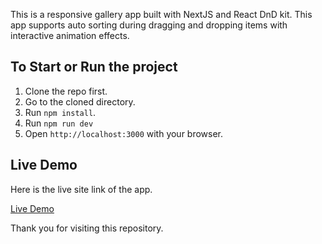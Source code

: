 This is a responsive gallery app built with NextJS and React DnD kit. This app supports auto sorting during dragging and dropping items with interactive animation effects.

## To Start or Run the project

1. Clone the repo first.
2. Go to the cloned directory.
3. Run ```npm install```.
4. Run ```npm run dev```
5. Open ```http://localhost:3000``` with your browser.

## Live Demo

Here is the live site link of the app.

[Live Demo](https://responsive-gallery-with-sorting.netlify.app/)

Thank you for visiting this repository.
